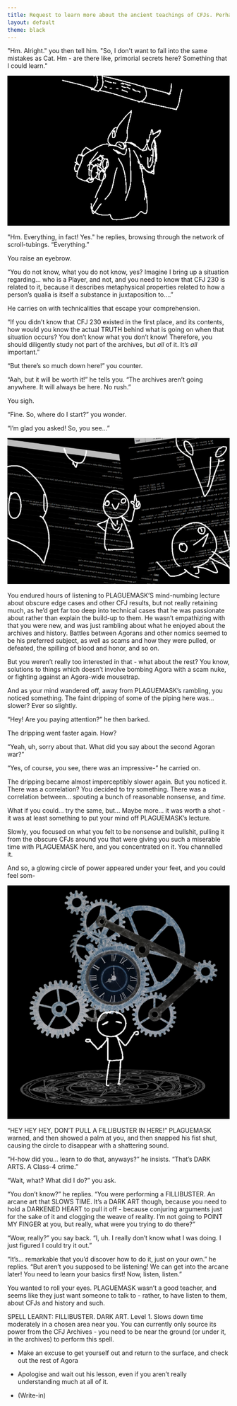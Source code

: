 ```yaml
---
title: Request to learn more about the ancient teachings of CFJs. Perhaps there are primordial secrets that will unlock arcane powers, enabling you to find non-combat solutions to problems, unlock new areas with hidden treasures, or otherwise become more awesome?
layout: default
theme: black
---
```


"Hm. Alright." you then tell him. "So, I don't want to fall into the same mistakes as Cat. Hm - are there like, primorial secrets here? Something that I could learn."

![Plaguemask is gesturing up at a pipe with a bundle of scrolls under his arm.](../images/update8a.png)

"Hm. Everything, in fact! Yes." he replies, browsing through the network of scroll-tubings. “Everything.”

You raise an eyebrow.

“You do not know, what you do not know, yes? Imagine I bring up a situation regarding… who is a Player, and not, and you need to know that CFJ 230 is related to it, because it describes metaphysical properties related to how a person’s qualia is itself a substance in juxtaposition to….”

He carries on with technicalities that escape your comprehension.

“If you didn’t know that CFJ 230 existed in the first place, and its contents, how would you know the actual TRUTH behind what is going on when that situation occurs? You don’t know what you don’t know! Therefore, you should diligently study not part of the archives, but *all* of it. It’s *all* important.”

“But there’s so much down here!” you counter.

“Aah, but it will be worth it!” he tells you. “The archives aren’t going anywhere. It will always be here. No rush.”

You sigh.

“Fine. So, where do I start?” you wonder.

“I’m glad you asked! So, you see…”

![timelapse-style image of Plaguemask explaining things with the text of CFJs in the background](../images/update8b.png)

You endured hours of listening to PLAGUEMASK’S mind-numbing lecture about obscure edge cases and other CFJ results, but not really retaining much, as he’d get far too deep into technical cases that he was passionate about rather than explain the build-up to them. He wasn’t empathizing with that you were new, and was just rambling about what he enjoyed about the archives and history. Battles between Agorans and other nomics seemed to be his preferred subject, as well as scams and how they were pulled, or defeated, the spilling of blood and honor, and so on.

But you weren’t really too interested in that - what about the rest? You know, solutions to things which doesn’t involve bombing Agora with a scam nuke, or fighting against an Agora-wide mousetrap.

And as your mind wandered off, away from PLAGUEMASK’s rambling, you noticed something. The faint dripping of some of the piping here was… slower? Ever so slightly.

“Hey! Are you paying attention?” he then barked.

The dripping went faster again. How?

“Yeah, uh, sorry about that. What did you say about the second Agoran war?”

“Yes, of course, you see, there was an impressive-” he carried on.

The dripping became almost imperceptibly slower again. But you noticed it. There was a correlation? You decided to try something. There was a correlation between… spouting a bunch of reasonable nonsense, and *time*.

What if you could… try the same, but… Maybe more… it was worth a shot - it was at least something to put your mind off PLAGUEMASK’s lecture.

Slowly, you focused on what you felt to be nonsense and bullshit, pulling it from the obscure CFJs around you that were giving you such a miserable time with PLAGUEMASK here, and you concentrated on it. You channelled it.

And so, a glowing circle of power appeared under your feet, and you could feel som-

![The player appears serene, with an over-sized cog clock in the background and a mystic looking circular configuration below](../images/update8c.png)

“HEY HEY HEY, DON’T PULL A FILLIBUSTER IN HERE!” PLAGUEMASK warned, and then showed a palm at you, and then snapped his fist shut, causing the circle to disappear with a shattering sound.

“H-how did you… learn to do that, anyways?” he insists. “That’s DARK ARTS. A Class-4 crime.”

“Wait, what? What did I do?” you ask.

“You don’t know?” he replies. “You were performing a FILLIBUSTER. An arcane art that SLOWS TIME. It’s a DARK ART though, because you need to hold a DARKENED HEART to pull it off - because conjuring arguments just for the sake of it and clogging the weave of reality. I’m not going to POINT MY FINGER at you, but really, what were you trying to do there?”

“Wow, really?” you say back. “I, uh. I really don’t know what I was doing. I just figured I could try it out.”

“It’s… remarkable that you’d discover how to do it, just on your own.” he replies. “But aren’t you supposed to be listening! We can get into the arcane later! You need to learn your basics first! Now, listen, listen.”

You wanted to roll your eyes. PLAGUEMASK wasn’t a good teacher, and seems like they just want someone to talk to - rather, to have listen to them, about CFJs and history and such.

SPELL LEARNT: FILLIBUSTER. DARK ART. Level 1. Slows down time moderately in a chosen area near you. You can currently only source its power from the CFJ Archives - you need to be near the ground (or under it, in the archives) to perform this spell.  

- Make an excuse to get yourself out and return to the surface, and check out the rest of Agora

- Apologise and wait out his lesson, even if you aren’t really understanding much at all of it.

- (Write-in)
